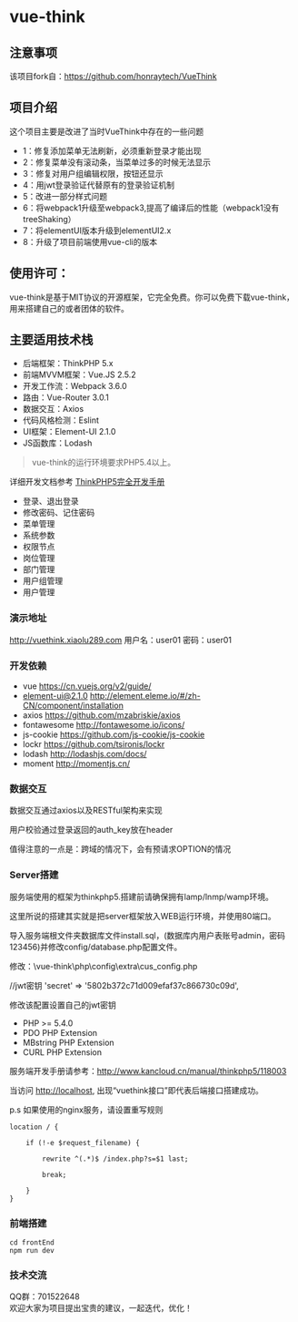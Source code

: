 vue-think
===============
## 注意事项

该项目fork自：https://github.com/honraytech/VueThink

## 项目介绍
这个项目主要是改进了当时VueThink中存在的一些问题
* 1：修复添加菜单无法刷新，必须重新登录才能出现
* 2：修复菜单没有滚动条，当菜单过多的时候无法显示
* 3：修复对用户组编辑权限，按钮还显示
* 4：用jwt登录验证代替原有的登录验证机制
* 5：改进一部分样式问题
* 6：将webpack1升级至webpack3,提高了编译后的性能（webpack1没有treeShaking）
* 7：将elementUI版本升级到elementUI2.x
* 8：升级了项目前端使用vue-cli的版本

## 使用许可：
vue-think是基于MIT协议的开源框架，它完全免费。你可以免费下载vue-think，用来搭建自己的或者团体的软件。

## 主要适用技术栈
* 后端框架：ThinkPHP 5.x
* 前端MVVM框架：Vue.JS 2.5.2
* 开发工作流：Webpack 3.6.0
* 路由：Vue-Router 3.0.1
* 数据交互：Axios
* 代码风格检测：Eslint
* UI框架：Element-UI 2.1.0
* JS函数库：Lodash

> vue-think的运行环境要求PHP5.4以上。

详细开发文档参考 [ThinkPHP5完全开发手册](http://www.kancloud.cn/manual/thinkphp5)

* 登录、退出登录
* 修改密码、记住密码
* 菜单管理
* 系统参数
* 权限节点
* 岗位管理
* 部门管理
* 用户组管理
* 用户管理

### 演示地址
http://vuethink.xiaolu289.com
用户名：user01
密码：user01

### 开发依赖
* vue <https://cn.vuejs.org/v2/guide/>
* element-ui@2.1.0 <http://element.eleme.io/#/zh-CN/component/installation>
* axios  <https://github.com/mzabriskie/axios>
* fontawesome <http://fontawesome.io/icons/>
* js-cookie  <https://github.com/js-cookie/js-cookie>
* lockr  <https://github.com/tsironis/lockr>
* lodash  <http://lodashjs.com/docs/>
* moment  <http://momentjs.cn/>


### 数据交互
数据交互通过axios以及RESTful架构来实现

用户校验通过登录返回的auth_key放在header

值得注意的一点是：跨域的情况下，会有预请求OPTION的情况

### Server搭建
服务端使用的框架为thinkphp5.搭建前请确保拥有lamp/lnmp/wamp环境。

这里所说的搭建其实就是把server框架放入WEB运行环境，并使用80端口。

导入服务端根文件夹数据库文件install.sql，(数据库内用户表账号admin，密码123456)并修改config/database.php配置文件。

修改：\vue-think\php\config\extra\cus_config.php

//jwt密钥
'secret' => '5802b372c71d009efaf37c866730c09d',

修改该配置设置自己的jwt密钥

* PHP >= 5.4.0
* PDO PHP Extension
* MBstring PHP Extension
* CURL PHP Extension

服务端开发手册请参考：<http://www.kancloud.cn/manual/thinkphp5/118003>

当访问 <http://localhost>, 出现“vuethink接口”即代表后端接口搭建成功。

p.s 如果使用的nginx服务，请设置重写规则
```
location / {

    if (!-e $request_filename) {

        rewrite ^(.*)$ /index.php?s=$1 last;

        break;

    }
}
```


### 前端搭建
```
cd frontEnd
npm run dev
```

### 技术交流
QQ群：701522648<br/>
欢迎大家为项目提出宝贵的建议，一起迭代，优化！


